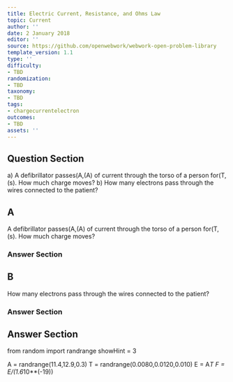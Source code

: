 ```yaml
---
title: Electric Current, Resistance, and Ohms Law
topic: Current
author: ''
date: 2 January 2018
editor: ''
source: https://github.com/openwebwork/webwork-open-problem-library
template_version: 1.1
type: ''
difficulty:
- TBD
randomization:
- TBD
taxonomy:
- TBD
tags:
- chargecurrentelectron
outcomes:
- TBD
assets: ''
---
```


## Question Section 

a) A defibrillator passes(A,(A) of current through the torso of a person for(T,(s). How much charge moves?
b) How many electrons pass through the wires connected to the patient?

## A
A defibrillator passes(A,(A) of current through the torso of a person for(T,(s). How much charge moves?
### Answer Section
## B
How many electrons pass through the wires connected to the patient?
### Answer Section


## Answer Section

from random import randrange
showHint = 3

A = randrange(11.4,12.9,0.3)
T = randrange(0.0080,0.0120,0.010)
E = A*T
F = E/(1.6*10**(-19))